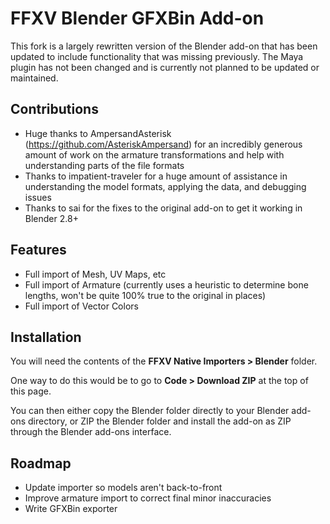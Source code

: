 # FFXV Blender GFXBin Add-on

This fork is a largely rewritten version of the Blender add-on that has been updated to include functionality that was missing previously. The Maya plugin has not been changed and is currently not planned to be updated or maintained.

## Contributions

* Huge thanks to AmpersandAsterisk (https://github.com/AsteriskAmpersand) for an incredibly generous amount of work on the armature transformations and help with understanding parts of the file formats
* Thanks to impatient-traveler for a huge amount of assistance in understanding the model formats, applying the data, and debugging issues
* Thanks to sai for the fixes to the original add-on to get it working in Blender 2.8+

## Features

* Full import of Mesh, UV Maps, etc
* Full import of Armature (currently uses a heuristic to determine bone lengths, won't be quite 100% true to the original in places)
* Full import of Vector Colors

## Installation

You will need the contents of the **FFXV Native Importers > Blender** folder.

One way to do this would be to go to **Code > Download ZIP** at the top of this page.

You can then either copy the Blender folder directly to your Blender add-ons directory, or ZIP the Blender folder and install the add-on as ZIP through the Blender add-ons interface.

## Roadmap

* Update importer so models aren't back-to-front
* Improve armature import to correct final minor inaccuracies
* Write GFXBin exporter